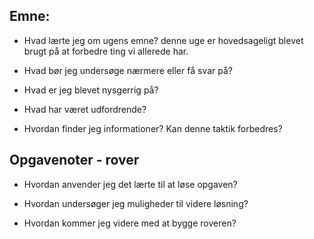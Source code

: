 ## Emne:

* Hvad lærte jeg om ugens emne?
denne uge er hovedsageligt blevet brugt på at forbedre ting vi allerede har. 
* Hvad bør jeg undersøge nærmere eller få svar på?

* Hvad er jeg blevet nysgerrig på?

 * Hvad har været udfordrende?

* Hvordan finder jeg informationer? Kan denne taktik forbedres?

## Opgavenoter - rover

* Hvordan anvender jeg det lærte til at løse opgaven?

* Hvordan undersøger jeg muligheder til videre løsning?

* Hvordan kommer jeg videre med at bygge roveren?